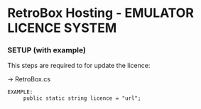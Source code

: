 # RetroBox Hosting - EMULATOR LICENCE SYSTEM

### SETUP (with example)

This steps are required to for update the licence:

-> RetroBox.cs

```
EXAMPLE:
     public static string licence = "url";
```
